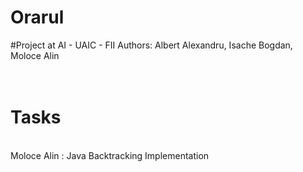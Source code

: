 # Orarul
#Project at AI - UAIC - FII 
Authors:
Albert Alexandru, 
Isache Bogdan, 
Moloce Alin 
<br><br><br>
<h1>Tasks</h1>
<br>Moloce Alin : Java Backtracking Implementation
